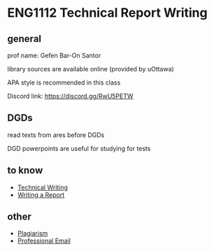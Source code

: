 # ENG1112 Technical Report Writing

## general

prof name: Gefen Bar-On Santor

library sources are available online (provided by uOttawa)

APA style is recommended in this class

Discord link: https://discord.gg/RwU5PETW

## DGDs

read texts from ares before DGDs

DGD powerpoints are useful for studying for tests

## to know

- [Technical Writing](Notes%20797754650f904ea69294e3a146c4d48f/Technical%20Writing%206c4e93f1d55a4771a4a90adf26ce1594.md)
- [Writing a Report](Notes%20797754650f904ea69294e3a146c4d48f/Writing%20a%20Report%209f3b4da228ea4af1973079086bea3b3c.md)

## other

- [Plagiarism](Notes%20797754650f904ea69294e3a146c4d48f/Plagiarism%20bc8ea8466a7a49759d0d1f183b81f123.md)
- [Professional Email](Notes%20797754650f904ea69294e3a146c4d48f/Professional%20Email%20687808b388ea49cfa02c171b30b80d64.md)
